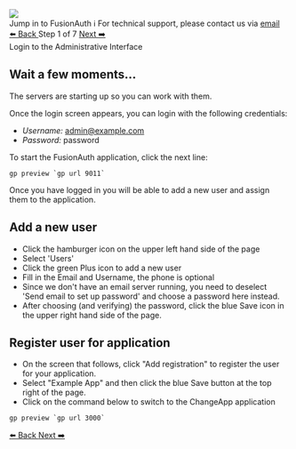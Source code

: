 <!-- TOP -->
<div class="top">
  <img class="scenario-academy-logo" src="https://cdn.prod.website-files.com/617b1b1f42c1da41aeae3413/6573599a9ea8c6ccef655afd_primary-logo.png" />
  <div class="scenario-title-section">
    <span class="scenario-title">Jump in to FusionAuth</span>
    <span class="scenario-subtitle">ℹ️ For technical support, please contact us via <a href="mailto:kirsten.hunter@fusionauth.io">email</a></span>
  </div>
</div>

<!-- NAVIGATION -->
<div id="navigation-top" class="navigation-top">
 <a href='command:katapod.loadPage?[{"step":"intro"}]'
   class="btn btn-dark navigation-top-left">⬅️ Back
 </a>
<span class="step-count"> Step 1 of 7</span>
 <a href='command:katapod.loadPage?[{"step":"step2"}]' 
    class="btn btn-dark navigation-top-right">Next ➡️
  </a>
</div>

<!-- CONTENT -->

<div class="step-title">Login to the Administrative Interface</div>

## Wait a few moments...

The servers are starting up so you can work with them.  

Once the login screen appears, you can login with the following credentials:

- *Username:* admin@example.com
- *Password:* password

To start the FusionAuth application, click the next line:

```
gp preview `gp url 9011`
```

Once you have logged in you will be able to add a new user and assign them to the application.

## Add a new user

- Click the hamburger icon on the upper left hand side of the page
- Select 'Users'
- Click the green Plus icon to add a new user
- Fill in the Email and Username, the phone is optional
- Since we don't have an email server running, you need to deselect 'Send email to set up password' and choose a password here instead.
- After choosing (and verifying) the password, click the blue Save icon in the upper right hand side of the page.

## Register user for application

- On the screen that follows, click "Add registration" to register the user for your application.
- Select "Example App" and then click the blue Save button at the top right of the page.
- Click on the command below to switch to the ChangeApp application

```
gp preview `gp url 3000`
```


<!-- NAVIGATION -->
<div id="navigation-bottom" class="navigation-bottom">
 <a href='command:katapod.loadPage?[{"step":"intro"}]'
   class="btn btn-dark navigation-bottom-left">⬅️ Back
 </a>
 <a href='command:katapod.loadPage?[{"step":"step2"}]'
    class="btn btn-dark navigation-bottom-right">Next ➡️
  </a>
</div>

